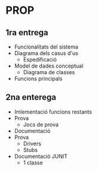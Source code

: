 # PROP

## 1ra entrega

- Funcionalitats del sistema
- Diagrama dels casus d'us
    - Espedificació
- Model de dades conceptual
    - Diagrama de classes
- Funcions principals

## 2na enterega

- Imlementació funcions restants
- Prova
    - Jocs de prova
- Documentació
- Prova
    - Drivers
    - Stubs
- Documentació JUNIT
    - 1 classe